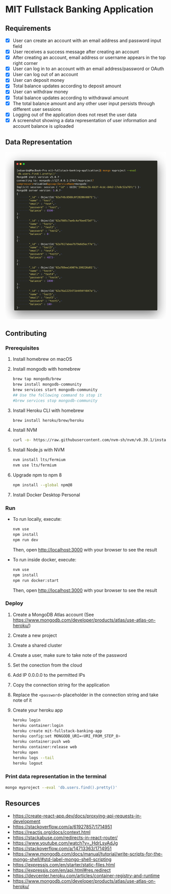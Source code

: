 # MIT Fullstack Banking Application

## Requirements

- [x] User can create an account with an email address and password input field
- [x] User receives a success message after creating an account
- [x] After creating an account, email address or username appears in the top
    right corner
- [x] User can log in to an account with an email address/password or OAuth
- [x] User can log out of an account
- [x] User can deposit money
- [x] Total balance updates according to deposit amount
- [x] User can withdraw money
- [x] Total balance updates according to withdrawal amount
- [x] The total balance amount and any other user input persists through
    different user sessions
- [x] Logging out of the application does not reset the user data
- [x] A screenshot showing a data representation of user information and account
    balance is uploaded

## Data Representation

![Data Representation](./images/data-representation.png)

## Contributing

### Prerequisites

1. Install homebrew on macOS
2. Install mongodb with homebrew

    ```bash
    brew tap mongodb/brew
    brew install mongodb-community
    brew services start mongodb-community
    ## Use the following command to stop it
    #brew services stop mongodb-community
    ```

3. Install Heroku CLI with homebrew

    ```bash
    brew install heroku/brew/heroku
    ```

4. Install NVM

    ```bash
    curl -o- https://raw.githubusercontent.com/nvm-sh/nvm/v0.39.1/install.sh | bash
    ```

5. Install Node.js with NVM

    ```bash
    nvm install lts/fermium
    nvm use lts/fermium
    ```

6. Upgrade npm to npm 8

    ```bash
    npm install --global npm@8
    ```

7. Install Docker Desktop Personal

### Run

- To run locally, execute:

    ```bash
    nvm use
    npm install
    npm run dev
    ```

    Then, open [http://localhost:3000](http://localhost:3000) with your browser
    to see the result

- To run inside docker, execute:

    ```bash
    nvm use
    npm install
    npm run docker:start
    ```

    Then, open [http://localhost:3000](http://localhost:3000) with your browser
    to see the result

### Deploy

1. Create a MongoDB Atlas account (See <https://www.mongodb.com/developer/products/atlas/use-atlas-on-heroku/>)
2. Create a new project
3. Create a shared cluster
4. Create a user, make sure to take note of the password
5. Set the conection from the cloud
6. Add IP 0.0.0.0 to the permitted IPs
7. Copy the connection string for the application
8. Replace the `<password>` placeholder in the connection string and take note
    of it
9. Create your heroku app

    ```bash
    heroku login
    heroku container:login
    heroku create mit-fullstack-banking-app
    heroku config:set MONGODB_URI=<URI_FROM_STEP_8>
    heroku container:push web
    heroku container:release web
    heroku open
    heroku logs --tail
    heroku logout
    ```

### Print data representation in the terminal

```bash
mongo myproject --eval 'db.users.find().pretty()'
```

## Resources

- <https://create-react-app.dev/docs/proxying-api-requests-in-development>
- <https://stackoverflow.com/a/61927857/1714951>
- <https://reactjs.org/docs/context.html>
- <https://stackabuse.com/redirects-in-react-router/>
- <https://www.youtube.com/watch?v=_HdrLsyAdJg>
- <https://stackoverflow.com/a/14713363/1714951>
- <https://www.mongodb.com/docs/manual/tutorial/write-scripts-for-the-mongo-shell/#std-label-mongo-shell-scripting>
- <https://expressjs.com/en/starter/static-files.html>
- <https://expressjs.com/en/api.html#res.redirect>
- <https://devcenter.heroku.com/articles/container-registry-and-runtime>
- <https://www.mongodb.com/developer/products/atlas/use-atlas-on-heroku/>
